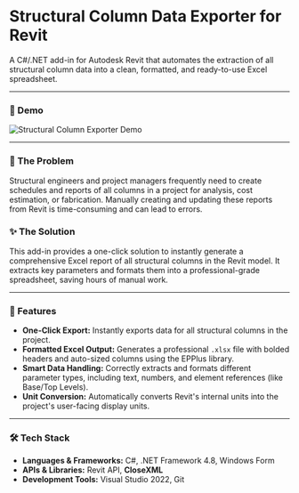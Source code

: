 # Structural Column Data Exporter for Revit

A C#/.NET add-in for Autodesk Revit that automates the extraction of all structural column data into a clean, formatted, and ready-to-use Excel spreadsheet.

---

### 🎥 Demo

![Structural Column Exporter Demo](Demo.gif)

---

### 🎯 The Problem

Structural engineers and project managers frequently need to create schedules and reports of all columns in a project for analysis, cost estimation, or fabrication. Manually creating and updating these reports from Revit is time-consuming and can lead to errors.

### ✨ The Solution

This add-in provides a one-click solution to instantly generate a comprehensive Excel report of all structural columns in the Revit model. It extracts key parameters and formats them into a professional-grade spreadsheet, saving hours of manual work.

---

### 🚀 Features

*   **One-Click Export:** Instantly exports data for all structural columns in the project.
*   **Formatted Excel Output:** Generates a professional `.xlsx` file with bolded headers and auto-sized columns using the EPPlus library.
*   **Smart Data Handling:** Correctly extracts and formats different parameter types, including text, numbers, and element references (like Base/Top Levels).
*   **Unit Conversion:** Automatically converts Revit's internal units into the project's user-facing display units.

---

### 🛠️ Tech Stack

*   **Languages & Frameworks:** C#, .NET Framework 4.8, Windows Form
*   **APIs & Libraries:** Revit API, **CloseXML**
*   **Development Tools:** Visual Studio 2022, Git
